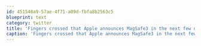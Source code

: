 ```yaml
---
id: 451548a9-57ae-4f71-a09d-fbfa8b2563c5
blueprint: text
category: twitter
title: 'Fingers crossed that Apple announces MagSafe3 in the next few days. I need more adapters in my life.'
caption: 'Fingers crossed that Apple announces MagSafe3 in the next few days. I need more adapters in my life.'
---
```

